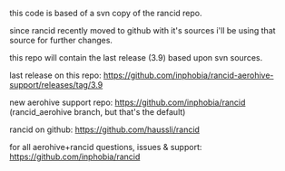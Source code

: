this code is based of a svn copy of the rancid repo.

since rancid recently moved to github with it's sources i'll be using that source for further changes.

this repo will contain the last release (3.9) based upon svn sources.

last release on this repo:
https://github.com/inphobia/rancid-aerohive-support/releases/tag/3.9

new aerohive support repo:
https://github.com/inphobia/rancid (rancid_aerohive branch, but that's the default)

rancid on github:
https://github.com/haussli/rancid


for all aerohive+rancid questions, issues & support:
https://github.com/inphobia/rancid

